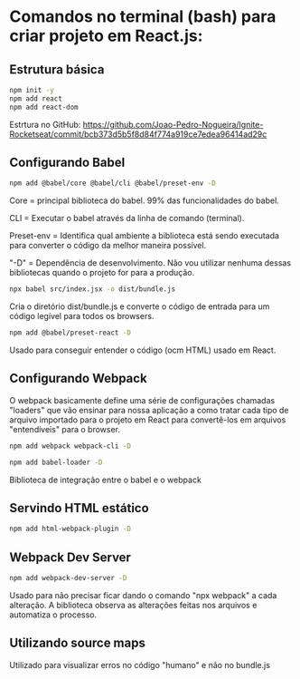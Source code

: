 # Comandos no terminal (bash) para criar projeto em React.js:

## Estrutura básica

```bash
npm init -y
npm add react
npm add react-dom
```

Estrtura no GitHub: https://github.com/Joao-Pedro-Nogueira/Ignite-Rocketseat/commit/bcb373d5b5f8d84f774a919ce7edea96414ad29c

## Configurando Babel

```bash
npm add @babel/core @babel/cli @babel/preset-env -D
```

Core = principal biblioteca do babel. 99% das funcionalidades do babel.

CLI = Executar o babel através da linha de comando (terminal).

Preset-env = Identifica qual ambiente a biblioteca está sendo executada para converter o código da melhor maneira possível.

"-D" = Dependência de desenvolvimento. Não vou utilizar nenhuma dessas bibliotecas quando o projeto for para a produção.

```bash
npx babel src/index.jsx -o dist/bundle.js
```

Cria o diretório dist/bundle.js e converte o código de entrada para um código legível para todos os browsers.

```bash
npm add @babel/preset-react -D
```

Usado para conseguir entender o código (ocm HTML) usado em React.

## Configurando Webpack

O webpack basicamente define uma série de configurações chamadas "loaders" que vão ensinar para nossa aplicação a como tratar cada tipo de arquivo importado para o projeto em React para convertê-los em arquivos "entendíveis" para o browser.

```bash
npm add webpack webpack-cli -D
```

```bash
npm add babel-loader -D
```

Biblioteca de integração entre o babel e o webpack

## Servindo HTML estático

```bash
npm add html-webpack-plugin -D
```

## Webpack Dev Server

```bash
npm add webpack-dev-server -D
```

Usado para não precisar ficar dando o comando "npx webpack" a cada alteração. A biblioteca observa as alterações feitas nos arquivos e automatiza o processo.

## Utilizando source maps

Utilizado para visualizar erros no código "humano" e não no bundle.js
